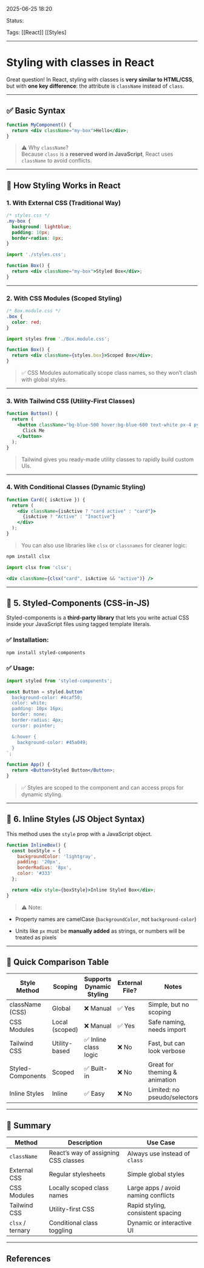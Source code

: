 
2025-06-25 18:20

Status:

Tags: [[React]] [[Styles] 

---
# Styling with classes in React
Great question! In React, styling with classes is **very similar to HTML/CSS**, but with **one key difference**: the attribute is `className` instead of `class`.

---

## ✅ Basic Syntax

```jsx
function MyComponent() {
  return <div className="my-box">Hello</div>;
}
```

> ⚠️ Why `className`?  
> Because `class` is a **reserved word in JavaScript**, React uses `className` to avoid conflicts.

---

## 🎨 How Styling Works in React

### 1. **With External CSS (Traditional Way)**

```css
/* styles.css */
.my-box {
  background: lightblue;
  padding: 10px;
  border-radius: 8px;
}
```

```jsx
import './styles.css';

function Box() {
  return <div className="my-box">Styled Box</div>;
}
```

---

### 2. **With CSS Modules (Scoped Styling)**

```css
/* Box.module.css */
.box {
  color: red;
}
```

```jsx
import styles from './Box.module.css';

function Box() {
  return <div className={styles.box}>Scoped Box</div>;
}
```

> ✅ CSS Modules automatically scope class names, so they won’t clash with global styles.

---

### 3. **With Tailwind CSS (Utility-First Classes)**

```jsx
function Button() {
  return (
    <button className="bg-blue-500 hover:bg-blue-600 text-white px-4 py-2 rounded">
      Click Me
    </button>
  );
}
```

> Tailwind gives you ready-made utility classes to rapidly build custom UIs.

---

### 4. **With Conditional Classes (Dynamic Styling)**

```jsx
function Card({ isActive }) {
  return (
    <div className={isActive ? "card active" : "card"}>
      {isActive ? "Active" : "Inactive"}
    </div>
  );
}
```

> You can also use libraries like `clsx` or `classnames` for cleaner logic:

```bash
npm install clsx
```

```jsx
import clsx from 'clsx';

<div className={clsx("card", isActive && "active")} />
```
---
## 🎨 5. **Styled-Components (CSS-in-JS)**

Styled-components is a **third-party library** that lets you write actual CSS inside your JavaScript files using tagged template literals.

### ✅ Installation:

```bash
npm install styled-components
```

### ✅ Usage:

```jsx
import styled from 'styled-components';

const Button = styled.button`
  background-color: #4caf50;
  color: white;
  padding: 10px 16px;
  border: none;
  border-radius: 4px;
  cursor: pointer;

  &:hover {
    background-color: #45a049;
  }
`;

function App() {
  return <Button>Styled Button</Button>;
}
```

> ✅ Styles are scoped to the component and can access props for dynamic styling.

---

## 🎨 6. **Inline Styles (JS Object Syntax)**

This method uses the `style` prop with a JavaScript object.

```jsx
function InlineBox() {
  const boxStyle = {
    backgroundColor: 'lightgray',
    padding: '20px',
    borderRadius: '8px',
    color: '#333'
  };

  return <div style={boxStyle}>Inline Styled Box</div>;
}
```

> ⚠️ Note:

- Property names are camelCase (`backgroundColor`, not `background-color`)
    
- Units like `px` must be **manually added** as strings, or numbers will be treated as pixels
    

---

## 🧠 Quick Comparison Table

|Style Method|Scoping|Supports Dynamic Styling|External File?|Notes|
|---|---|---|---|---|
|className (CSS)|Global|❌ Manual|✅ Yes|Simple, but no scoping|
|CSS Modules|Local (scoped)|❌ Manual|✅ Yes|Safe naming, needs import|
|Tailwind CSS|Utility-based|✅ Inline class logic|❌ No|Fast, but can look verbose|
|Styled-Components|Scoped|✅ Built-in|❌ No|Great for theming & animation|
|Inline Styles|Inline|✅ Easy|❌ No|Limited: no pseudo/selectors|

---

## 🔁 Summary

| Method           | Description                          | Use Case                            |
| ---------------- | ------------------------------------ | ----------------------------------- |
| `className`      | React’s way of assigning CSS classes | Always use instead of `class`       |
| External CSS     | Regular stylesheets                  | Simple global styles                |
| CSS Modules      | Locally scoped class names           | Large apps / avoid naming conflicts |
| Tailwind CSS     | Utility-first CSS                    | Rapid styling, consistent spacing   |
| `clsx` / ternary | Conditional class toggling           | Dynamic or interactive UI           |
	
---
## References
